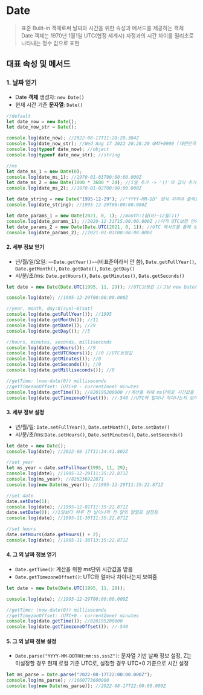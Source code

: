 # Date

> 표준 Bulit-in 객체로써 날짜와 시간을 위한 속성과 메서드를 제공하는 객체  
> Date 객체는 1970년 1월1일 UTC(협정 세계시) 자정과의 시간 차이를 밀리초로 나타내는 정수 값으로 표현

## 대표 속성 및 메서드

### 1. 날짜 얻기

- Date **객체** 생성자: `new Date()`
- 현재 시간 기준 **문자열**: `Date()`

```javascript
//default
let date_now = new Date();
let date_now_str = Date();

console.log(date_now); //2022-08-17T11:28:20.384Z
console.log(date_now_str); //Wed Aug 17 2022 20:28:20 GMT+0900 (대한민국 표준시)
console.log(typeof date_now); //object
console.log(typeof date_now_str); //string

//ms
let date_ms_1 = new Date(0);
console.log(date_ms_1); //1970-01-01T00:00:00.000Z
let date_ms_2 = new Date(1000 * 3600 * 24); //1일 추가 -> '()'의 값이 추가됨
console.log(date_ms_2); //1970-01-02T00:00:00.000Z

let date_string = new Date("1995-12-29"); //"YYYY-MM-DD" 양식 지켜야 출력됨
console.log(date_string); //1995-12-29T00:00:00.000Z

let date_params_1 = new Date(2021, 0, 1); //month:1월(0)~12월(11)
console.log(date_params_1); //2020-12-31T15:00:00.000Z //아직 UTC보정 안돼서 이상한 값 나옴
let date_params_2 = new Date(Date.UTC(2021, 0, 1)); //UTC 메서드를 통해 보정
console.log(date_params_2); //2021-01-01T00:00:00.000Z
```

#### 2. 세부 정보 얻기

- 년/월/일/요일: `~~Date.getYear()~~`(비표준이라서 안 씀), `Date.getFullYear()`, `Date.getMonth()`, `Date.getDate()`, `Date.getDay()`
- 시/분/초/ms: `Date.getHours()`, `Date.getMinutes()`, `Date.getSeconds()`

```javascript
let date = new Date(Date.UTC(1995, 11, 29)); //UTC보정값 //그냥 new Date();로 출력하면 조금 다르게 나옴

console.log(date); //1995-12-29T00:00:00.000Z

//year, month, day:0(sun)~6(sat)
console.log(date.getFullYear()); //1995
console.log(date.getMonth()); //11
console.log(date.getDate()); //29
console.log(date.getDay()); //5

//hours, minutes, seconds, milliseconds
console.log(date.getHours()); //9
console.log(date.getUTCHours()); //0 //UTC보정값
console.log(date.getMinutes()); //0
console.log(date.getSeconds()); //0
console.log(date.getMilliseconds()); //0

//getTime: (now-date(0)) milliseconds
//getTimezonOffset: (UTC+0 - currentZone) minutes
console.log(date.getTime()); //820195200000 //계산을 위해 ms단위로 시간값을 받음
console.log(date.getTimezoneOffset()); //-540 //UTC와 얼마나 차이나는지 보여줌
```

#### 3. 세부 정보 설정

- 년/월/일: `Date.setFullYear()`, `Date.setMonth()`, `Date.setDate()`
- 시/분/초/ms:`Date.setHours()`, `Date.setMinutes()`, `Date.setSeconds()`

```javascript
let date = new Date();
console.log(date); //2022-08-17T11:34:41.802Z

//set year
let ms_year = date.setFullYear(1995, 11, 29);
console.log(date); //1995-12-29T11:35:22.871Z
console.log(ms_year); //820236922871
console.log(new Date(ms_year)); //1995-12-29T11:35:22.871Z

//set date
date.setDate(1);
console.log(date); //1995-12-01T11:35:22.871Z
date.setDate(0); //1일보다 하루 전 날이나까 전 달의 말일로 설정됨
console.log(date); //1995-11-30T11:35:22.871Z

//set hours
date.setHours(date.getHours() + 2);
console.log(date); //1995-11-30T13:35:22.871Z
```

#### 4. 그 외 날짜 정보 얻기

- `Date.getTime()`: 계산을 위한 ms단위 시간값을 받음
- `Date.getTimezoneOffset()`: UTC와 얼마나 차이나는지 보여줌

```javascript
let date = new Date(Date.UTC(1995, 11, 29));

console.log(date); //1995-12-29T00:00:00.000Z

//getTime: (now-date(0)) milliseconds
//getTimezonOffset: (UTC+0 - currentZone) minutes
console.log(date.getTime()); //820195200000
console.log(date.getTimezoneOffset()); //-540
```

#### 5. 그 외 날짜 정보 설정

- `Date.parse("YYYY-MM-DDTHH:mm:ss.sssZ")`: 문자열 기반 날짜 정보 설정, Z는 미설정할 경우 현재 로컬 기준 UTC로, 설정할 경우 UTC+0 기준으로 시간 설정

```javascript
let ms_parse = Date.parse("2022-08-17T22:00:00.000Z");
console.log(ms_parse); //1660773600000
console.log(new Date(ms_parse)); //2022-08-17T22:00:00.000Z
```
